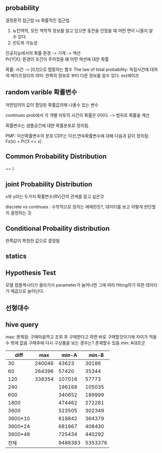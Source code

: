## probability
결정론적 접근법 vs 확률적인 접근법.  
1) 뉴턴역학, 모든 역학적 정보를 알고 있으면 동전을 던졌을 때 어떤 면이 나올지 알 수 있다.   
2) 빈도와 가능성

인공지능에서의 확률
환경 -> 기계 -> 액션       
Pr[Y|X]: 환경이 조건이 주어졌을 떄 어떤 액션에 대한 확률

확률: 사건 -> [0,1]으로 맵핑하는 함수
The law of total probability: 독립사건에 대하여
베이즈정리의 의미: 한쪽의 정보로 부터 다른 정보를 알수 있다. ex)에이즈

## random varible 확률변수
어떤임의의 값이 할당된 확률값의해 나올수 있는 변수

continues prob에서 각 개별 아토믹 사건의 확률은 0이다.
-> 범위로 확률을 계산

확률변수는 샘플공간에 대한 확률분포로 정의됨.

PMF: 이산확률변수의 분포
CDF는 이산,연속확률변수에 대해 다음과 같이 정의됨: Fx(x) = Pr[X <= x]


## Common Probability Distribution
~~ㅣ
## joint Probability Distribution
x와 y라는 두가지 확률변수(RV)간의 관계를 알고 싶은것
 
discrete vs continues : 수학적으로 정의는 애매한듯?, 데이터를 보고 어떻게 판단할지 결정하는 것


## Conditional Probaility distribution
한쪽값이 특정한 값으로 결정됨

## statics

## Hypothesis Test

모델 컴플렉시티가 올라가서 parameter가 늘어나면 그에 따라 fitting하기 위한 데이터가 제곱으로 늘어난다.




## 선형대수










## hive query
max:
문제점: 구매마음먹고 조회 후 구매한다고 하면 바로 구매할것이기에 차이가 적을 수 밖에 없음
구매후에 다시 구상품을 보는 경우는? 존재할수 있음
min:
A대조군

|diff | max | min-A|min-B|
|-----|-----|----|----|
|30| 240046|43623|30186|
|60 | 264396|57420|35344|
|120| 338354|107016|57773|
|240||196168|105035|
|600||340652|189999|
|1800||474462|272281
|3600||523505|302349|
|3600*10||618842|364379|
|3600*24||681967|408430
|3600*48||725434|440292|
|전체||9488383|5353376|
